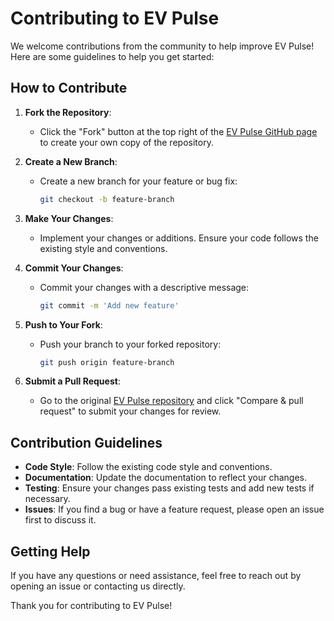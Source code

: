 # Contributing to EV Pulse

We welcome contributions from the community to help improve EV Pulse! Here are some guidelines to help you get started:

## How to Contribute

1. **Fork the Repository**:
   - Click the "Fork" button at the top right of the [EV Pulse GitHub page](https://github.com/braibaud/ev-pulse) to create your own copy of the repository.

2. **Create a New Branch**:
   - Create a new branch for your feature or bug fix:
     ```bash
     git checkout -b feature-branch
     ```

3. **Make Your Changes**:
   - Implement your changes or additions. Ensure your code follows the existing style and conventions.

4. **Commit Your Changes**:
   - Commit your changes with a descriptive message:
     ```bash
     git commit -m 'Add new feature'
     ```

5. **Push to Your Fork**:
   - Push your branch to your forked repository:
     ```bash
     git push origin feature-branch
     ```

6. **Submit a Pull Request**:
   - Go to the original [EV Pulse repository](https://github.com/braibaud/ev-pulse) and click "Compare & pull request" to submit your changes for review.

## Contribution Guidelines

- **Code Style**: Follow the existing code style and conventions.
- **Documentation**: Update the documentation to reflect your changes.
- **Testing**: Ensure your changes pass existing tests and add new tests if necessary.
- **Issues**: If you find a bug or have a feature request, please open an issue first to discuss it.

## Getting Help

If you have any questions or need assistance, feel free to reach out by opening an issue or contacting us directly.

Thank you for contributing to EV Pulse!

